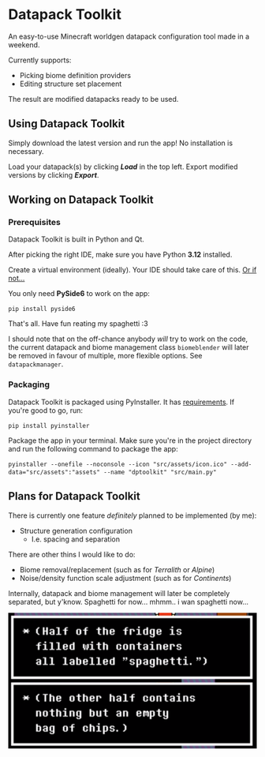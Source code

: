# Datapack Toolkit
An easy-to-use Minecraft worldgen datapack configuration tool made in a weekend.

Currently supports:
- Picking biome definition providers
- Editing structure set placement

The result are modified datapacks ready to be used.

## Using Datapack Toolkit
Simply download the latest version and run the app!
No installation is necessary.

Load your datapack(s) by clicking ***Load*** in the top left.
Export modified versions by clicking ***Export***.

## Working on Datapack Toolkit

### Prerequisites 
Datapack Toolkit is built in Python and Qt.

After picking the right IDE, make sure you have Python **3.12** installed.

Create a virtual environment (ideally). Your IDE should take care of this. [Or if not...](https://doc.qt.io/qtforpython-6/gettingstarted.html#installation)

You only need **PySide6** to work on the app:

    pip install pyside6

That's all. Have fun reating my spaghetti :3

I should note that on the off-chance anybody _will_ try to work on the code,
the current datapack and biome management class `biomeblender` will later be removed in favour of multiple, more flexible options.
See `datapackmanager`.

### Packaging

Datapack Toolkit is packaged using PyInstaller.
It has [requirements](https://pyinstaller.org/en/stable/requirements.html).
If you're good to go, run:

    pip install pyinstaller

Package the app in your terminal. Make sure you're in the project directory and run the following command to package the app:

    pyinstaller --onefile --noconsole --icon "src/assets/icon.ico" --add-data="src/assets":"assets" --name "dptoolkit" "src/main.py"

## Plans for Datapack Toolkit

There is currently one feature _definitely_ planned to be implemented (by me):
- Structure generation configuration
  - I.e. spacing and separation

There are other thins I would like to do:
- Biome removal/replacement (such as for _Terralith_ or _Alpine_)
- Noise/density function scale adjustment (such as for _Continents_)

Internally, datapack and biome management will later be completely separated, but y'know. Spaghetti for now... mhmm.. i wan spaghetti now...

![](https://raw.githubusercontent.com/everloste/DatapackToolkit/refs/heads/main/code.png)
